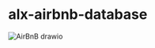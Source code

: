 ﻿# alx-airbnb-database

![AirBnB drawio](https://github.com/user-attachments/assets/45b12118-294c-49a1-a597-206971b8872c)
